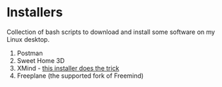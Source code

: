 # Installers
Collection of bash scripts to download and install some software on my Linux desktop.

1. Postman
1. Sweet Home 3D
1. XMind - [this installer does the trick](https://github.com/mriza/XMind-Linux-Installer)
1. Freeplane (the supported fork of Freemind)
